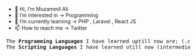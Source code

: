 - 👋 Hi, I’m Muzammil Ali
- 👀 I’m interested in -> Programming
- 🌱 I’m currently learning -> PHP , Laravel , React JS
- 📫 How to reach me -> Twitter

<!---
muzammilali28/muzammilali28 is a ✨ special ✨ repository because its `README.md` (this file) appears on your GitHub profile.
You can click the Preview link to take a look at your changes.
--->
<pre>
The <b>Programming Languages</b> I have learned uptill now are; (.cpp) --> C++ && (.c) --> C && (.asm) --> Assembly Language
The <b>Scripting Languages</b> I have learned utill now (intermediate level) are; (.js) --> JavaScript && (.php) --> PHP
</pre>
